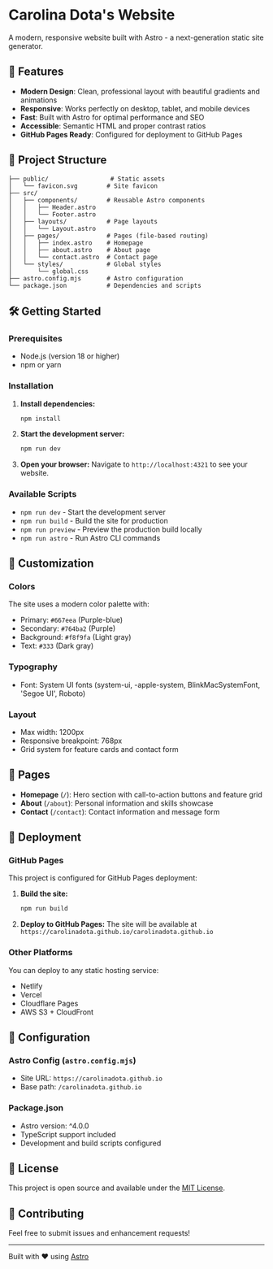 # Carolina Dota's Website

A modern, responsive website built with Astro - a next-generation static site generator.

## 🚀 Features

- **Modern Design**: Clean, professional layout with beautiful gradients and animations
- **Responsive**: Works perfectly on desktop, tablet, and mobile devices
- **Fast**: Built with Astro for optimal performance and SEO
- **Accessible**: Semantic HTML and proper contrast ratios
- **GitHub Pages Ready**: Configured for deployment to GitHub Pages

## 📁 Project Structure

```
├── public/                 # Static assets
│   └── favicon.svg        # Site favicon
├── src/
│   ├── components/        # Reusable Astro components
│   │   ├── Header.astro
│   │   └── Footer.astro
│   ├── layouts/           # Page layouts
│   │   └── Layout.astro
│   ├── pages/             # Pages (file-based routing)
│   │   ├── index.astro    # Homepage
│   │   ├── about.astro    # About page
│   │   └── contact.astro  # Contact page
│   └── styles/            # Global styles
│       └── global.css
├── astro.config.mjs       # Astro configuration
└── package.json           # Dependencies and scripts
```

## 🛠️ Getting Started

### Prerequisites

- Node.js (version 18 or higher)
- npm or yarn

### Installation

1. **Install dependencies:**
   ```bash
   npm install
   ```

2. **Start the development server:**
   ```bash
   npm run dev
   ```

3. **Open your browser:**
   Navigate to `http://localhost:4321` to see your website.

### Available Scripts

- `npm run dev` - Start the development server
- `npm run build` - Build the site for production
- `npm run preview` - Preview the production build locally
- `npm run astro` - Run Astro CLI commands

## 🎨 Customization

### Colors
The site uses a modern color palette with:
- Primary: `#667eea` (Purple-blue)
- Secondary: `#764ba2` (Purple)
- Background: `#f8f9fa` (Light gray)
- Text: `#333` (Dark gray)

### Typography
- Font: System UI fonts (system-ui, -apple-system, BlinkMacSystemFont, 'Segoe UI', Roboto)

### Layout
- Max width: 1200px
- Responsive breakpoint: 768px
- Grid system for feature cards and contact form

## 📱 Pages

- **Homepage** (`/`): Hero section with call-to-action buttons and feature grid
- **About** (`/about`): Personal information and skills showcase
- **Contact** (`/contact`): Contact information and message form

## 🚀 Deployment

### GitHub Pages

This project is configured for GitHub Pages deployment:

1. **Build the site:**
   ```bash
   npm run build
   ```

2. **Deploy to GitHub Pages:**
   The site will be available at `https://carolinadota.github.io/carolinadota.github.io`

### Other Platforms

You can deploy to any static hosting service:
- Netlify
- Vercel
- Cloudflare Pages
- AWS S3 + CloudFront

## 🔧 Configuration

### Astro Config (`astro.config.mjs`)
- Site URL: `https://carolinadota.github.io`
- Base path: `/carolinadota.github.io`

### Package.json
- Astro version: ^4.0.0
- TypeScript support included
- Development and build scripts configured

## 📝 License

This project is open source and available under the [MIT License](LICENSE).

## 🤝 Contributing

Feel free to submit issues and enhancement requests!

---

Built with ❤️ using [Astro](https://astro.build/)
